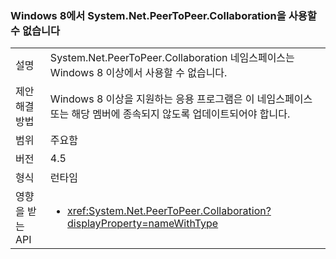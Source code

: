 ### <a name="systemnetpeertopeercollaboration-unavailable-on-windows-8"></a>Windows 8에서 System.Net.PeerToPeer.Collaboration을 사용할 수 없습니다

|   |   |
|---|---|
|설명|System.Net.PeerToPeer.Collaboration 네임스페이스는 Windows 8 이상에서 사용할 수 없습니다.|
|제안 해결 방법|Windows 8 이상을 지원하는 응용 프로그램은 이 네임스페이스 또는 해당 멤버에 종속되지 않도록 업데이트되어야 합니다.|
|범위|주요함|
|버전|4.5|
|형식|런타임|
|영향을 받는 API|<ul><li><xref:System.Net.PeerToPeer.Collaboration?displayProperty=nameWithType></li></ul>|

